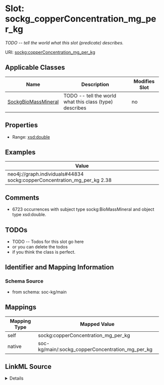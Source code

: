 

# Slot: sockg_copperConcentration_mg_per_kg


_TODO -- tell the world what this slot (predicate) describes._





URI: [sockg:copperConcentration_mg_per_kg](http://www.semanticweb.org/sockg/ontologies/2024/0/soil-carbon-ontology/copperConcentration_mg_per_kg)



<!-- no inheritance hierarchy -->





## Applicable Classes

| Name | Description | Modifies Slot |
| --- | --- | --- |
| [SockgBioMassMineral](../classes/SockgBioMassMineral.md) | TODO -- tell the world what this class (type) describes |  no  |







## Properties

* Range: [xsd:double](http://www.w3.org/2001/XMLSchema#double)






## Examples

| Value |
| --- |
| neo4j://graph.individuals#44834 sockg:copperConcentration_mg_per_kg 2.38 |

## Comments

* 6723 occurrences with subject type sockg:BioMassMineral and object type xsd:double.

## TODOs

* TODO -- Todos for this slot go here
* or you can delete the todos
* if you think the class is perfect.

## Identifier and Mapping Information







### Schema Source


* from schema: soc-kg/main




## Mappings

| Mapping Type | Mapped Value |
| ---  | ---  |
| self | sockg:copperConcentration_mg_per_kg |
| native | soc-kg/main/:sockg_copperConcentration_mg_per_kg |




## LinkML Source

<details>
```yaml
name: sockg_copperConcentration_mg_per_kg
description: TODO -- tell the world what this slot (predicate) describes.
todos:
- TODO -- Todos for this slot go here
- or you can delete the todos
- if you think the class is perfect.
comments:
- 6723 occurrences with subject type sockg:BioMassMineral and object type xsd:double.
examples:
- value: neo4j://graph.individuals#44834 sockg:copperConcentration_mg_per_kg 2.38
from_schema: soc-kg/main
rank: 1000
slot_uri: sockg:copperConcentration_mg_per_kg
alias: sockg_copperConcentration_mg_per_kg
domain_of:
- sockg_BioMassMineral
range: double

```
</details>